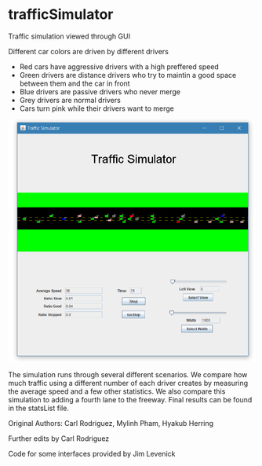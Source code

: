 # trafficSimulator
Traffic simulation viewed through GUI

Different car colors are driven by different drivers 
* Red cars have aggressive drivers with a high preffered speed
* Green drivers are distance drivers who try to maintin a good space between them and the car in front
* Blue drivers are passive drivers who never merge
* Grey drivers are normal drivers
* Cars turn pink while their drivers want to merge

![Traffic Simulator GUI](/extra/screenshot.png)

The simulation runs through several different scenarios. We compare how much traffic using a different number of each driver creates by measuring the average speed and a few other statistics. We also compare this simulation to adding a fourth lane to the freeway. Final results can be found in the statsList file.  

Original Authors: Carl Rodriguez, Mylinh Pham, Hyakub Herring

Further edits by Carl Rodriguez

Code for some interfaces provided by Jim Levenick